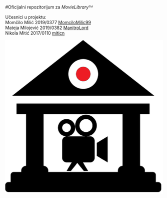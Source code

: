 #Oficijalni repozitorijum za *MovieLibrary*ᵀᴹ

Učesnici u projektu:  
Momčilo Milić 2019/0377 [MomciloMilic99](https://github.com/MomciloMilic99)  
Mateja Milojević 2019/0382 [ManitroLord](https://github.com/ManitroLord)  
Nikola Mitić 2017/0110 [miticn](https://github.com/miticn/)  

![Logo](https://raw.githubusercontent.com/miticn/MovieLibrary/master/logo.png)
